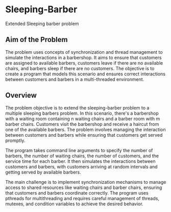 # Sleeping-Barber
Extended Sleeping barber problem

## Aim of the Problem
The problem uses concepts of synchronization and thread management to simulate the interactions in a barbershop. It aims to ensure that customers are assigned to available barbers, customers leave if there are no available chairs, and barbers sleep if there are no customers. The objective is to create a program that models this scenario and ensures correct interactions between customers and barbers in a multi-threaded environment.

## Overview
The problem objective is to extend the sleeping-barber problem to a multiple sleeping barbers problem. In this scenario, there's a barbershop with a waiting room containing n waiting chairs and a barber room with m barber chairs. Customers visit the barbershop and receive a haircut from one of the available barbers. The problem involves managing the interaction between customers and barbers while ensuring that customers get served promptly.

The program takes command line arguments to specify the number of barbers, the number of waiting chairs, the number of customers, and the service time for each barber. It then simulates the interactions between customers and barbers, with customers arriving at random intervals and getting served by available barbers.

The main challenge is to implement synchronization mechanisms to manage access to shared resources like waiting chairs and barber chairs, ensuring that customers and barbers coordinate correctly. The program uses pthreads for multithreading and requires careful management of threads, mutexes, and condition variables to achieve the desired behavior.

